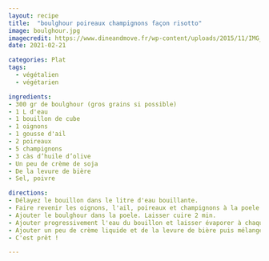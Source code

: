 ```yaml
---
layout: recipe
title:  "boulghour poireaux champignons façon risotto"
image: boulghour.jpg
imagecredit: https://www.dineandmove.fr/wp-content/uploads/2015/11/IMG_9769-e1447933329668.jpg
date: 2021-02-21

categories: Plat
tags:
  - végétalien
  - végétarien

ingredients:
- 300 gr de boulghour (gros grains si possible)
- 1 L d'eau
- 1 bouillon de cube
- 1 oignons
- 1 gousse d'ail
- 2 poireaux
- 5 champignons
- 3 càs d’huile d’olive
- Un peu de crème de soja
- De la levure de bière
- Sel, poivre

directions:
- Délayez le bouillon dans le litre d'eau bouillante.
- Faire revenir les oignons, l'ail, poireaux et champignons à la poele (environ 10 min).
- Ajouter le boulghour dans la poele. Laisser cuire 2 min.
- Ajouter progressivement l'eau du bouillon et laisser évaporer à chaque fois.
- Ajouter un peu de crème liquide et de la levure de bière puis mélanger.
- C'est prêt !

---
```

